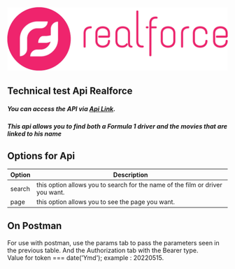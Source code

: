 ![](./Logo-Nouveau-RF.webp)
---

## Technical test Api Realforce

##### <span style="align: center">You can access the API via [Api Link](https://apirealforce.herokuapp.com/search).</span>

##### This api allows you to find both a Formula 1 driver and the movies that are linked to his name


## Options for Api


| Option | Description |
|--------| ----------- |
| search | this option allows you to search for the name of the film or driver you want. |
| page   | this option allows you to see the page you want. |



## On Postman

For use with postman, use the params tab to pass the parameters seen in the previous table. And the Authorization tab with the Bearer type.<br>
Value for token === date('Ymd'); example : 20220515.
